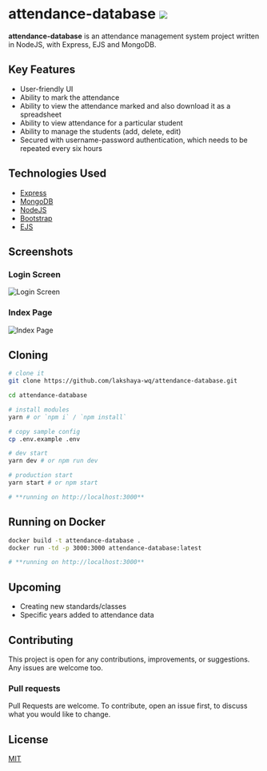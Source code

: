 # attendance-database ![](https://komarev.com/ghpvc/?username=lakshaya-wq&label=views)

**attendance-database** is an attendance management system project written in NodeJS, with Express, EJS and MongoDB.

## Key Features

-   User-friendly UI
-   Ability to mark the attendance
-   Ability to view the attendance marked and also download it as a spreadsheet
-   Ability to view attendance for a particular student
-   Ability to manage the students (add, delete, edit)
-   Secured with username-password authentication, which needs to be repeated every six hours

## Technologies Used

-   [Express](https://expressjs.com)
-   [MongoDB](https://www.mongodb.com/)
-   [NodeJS](https://nodejs.org/)
-   [Bootstrap](https://getbootstrap.com/)
-   [EJS](https://ejs.co)

## Screenshots

### Login Screen

![Login Screen](https://i.imgur.com/87JvRQL.png)

### Index Page

![Index Page](https://i.imgur.com/WHjYaek.png)

## Cloning

```bash
# clone it
git clone https://github.com/lakshaya-wq/attendance-database.git

cd attendance-database

# install modules
yarn # or `npm i` / `npm install`

# copy sample config
cp .env.example .env

# dev start
yarn dev # or npm run dev

# production start
yarn start # or npm start

# **running on http://localhost:3000**
```

## Running on Docker

```bash
docker build -t attendance-database .
docker run -td -p 3000:3000 attendance-database:latest

# **running on http://localhost:3000**
```

## Upcoming

-   Creating new standards/classes
-   Specific years added to attendance data

## Contributing

This project is open for any contributions, improvements, or suggestions. Any issues are welcome too.

### Pull requests

Pull Requests are welcome. To contribute, open an issue first, to discuss what you would like to change.

## License

[MIT](https://choosealicense.com/licenses/mit/)
